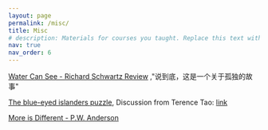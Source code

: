 ```yaml
---
layout: page
permalink: /misc/
title: Misc
# description: Materials for courses you taught. Replace this text with your description.
nav: true
nav_order: 6
---
```


<!-- ### Articles -->

[Water Can See - Richard Schwartz Review](https://www.math.brown.edu/reschwar/Stories/water.html) ,"说到底，这是一个关于孤独的故事"

[The blue-eyed islanders puzzle](https://xkcd.com/blue_eyes.html), Discussion from Terence Tao: [link](https://terrytao.wordpress.com/2008/02/05/the-blue-eyed-islanders-puzzle/) 

[More is Different - P.W. Anderson](https://www.weizmann.ac.il/condmat/oreg/sites/condmat.oreg/files/uploads/anderson72_science177_more-is-different.pdf)
